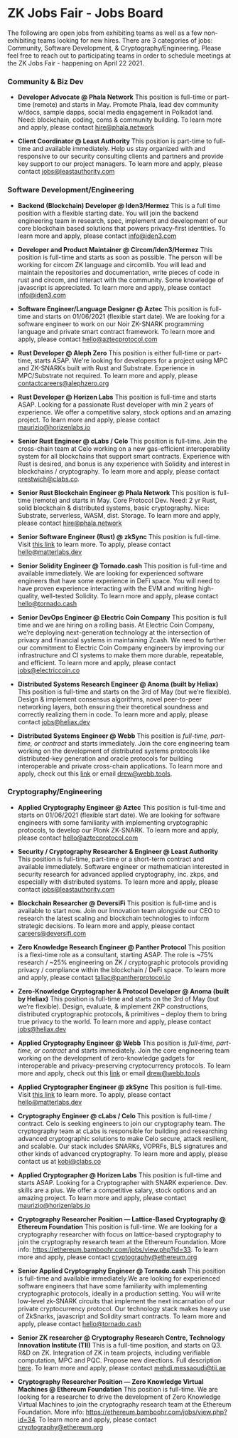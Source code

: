 # ZK Jobs Fair - Jobs Board
The following are open jobs from exhibiting teams as well as a few non-exhibiting teams looking for new hires. There are 3 categories of jobs: Community, Software Development, & Cryptography/Engineering. Please feel free to reach out to participating teams in order to schedule meetings at the ZK Jobs Fair - happening on April 22 2021. 

### Community & Biz Dev

* **Developer Advocate @ Phala Network**
This position is full-time or part-time (remote) and starts in May. Promote Phala, lead dev community w/docs, sample dapps, social media engagement in Polkadot land. Need: blockchain, coding, coms & community building. To learn more and apply, please contact hire@phala.network

* **Client Coordinator @ Least Authority**
This position is part-time to full-time and available immediately. Help us stay organized with and responsive to our security consulting clients and partners and provide key support to our project managers. To learn more and apply, please contact jobs@leastauthority.com


### Software Development/Engineering

* **Backend (Blockchain) Developer @ Iden3/Hermez**
This is a full time position with a flexible starting date. You will join the backend engineering team in research, spec, implement and development of our core blockchain based solutions that powers privacy-first identities. To learn more and apply, please contact info@iden3.com

* **Developer and Product Maintainer @ Circom/Iden3/Hermez**
This position is full-time and starts as soon as possible. The person will be working for circom ZK language and circomlib. You will lead and maintain the repositories and documentation, write pieces of code in rust and circom, and interact with the community. Some knowledge of javascript is appreciated. To learn more and apply, please contact info@iden3.com

* **Software Engineer/Language Designer @ Aztec**
This position is full-time and starts on 01/06/2021 (flexible start date). We are looking for a software engineer to work on our Noir ZK-SNARK programming language and private smart contract framework. To learn more and apply, please contact hello@aztecprotocol.com

* **Rust Developer @ Aleph Zero**
This position is either full-time or part-time, starts ASAP. We're looking for developers for a project using MPC and ZK-SNARKs built with Rust and Substrate. Experience in MPC/Substrate not required. To learn more and apply, please contactcareers@alephzero.org

* **Rust Developer @ Horizen Labs**
This position is full-time and starts ASAP. Looking for a passionate Rust developer with min 2 years of experience. We offer a competitive salary, stock options and an amazing project.  To learn more and apply, please contact maurizio@horizenlabs.io  

* **Senior Rust Engineer @ cLabs / Celo**
This position is full-time. Join the cross-chain team at Celo working on a new gas-efficient interoperability system for all blockchains that support smart contracts. Experience with Rust is desired, and bonus is any experience with Solidity and interest in blockchains / cryptography. To learn more and apply, please contact prestwich@clabs.co.

* **Senior Rust Blockchain Engineer @ Phala Network**
This position is full-time (remote) and starts in May. Core Protocol Dev. Need: 2 yr Rust, solid blockchain & distributed systems, basic cryptography. Nice: Substrate, serverless, WASM, dist. Storage. To learn more and apply, please contact hire@phala.network

* **Senior Software Engineer (Rust) @ zkSync**
This position is full-time. Visit [this link](https://www.notion.so/matterlabs/Senior-Software-Engineer-Rust-162f87f441214eb39619f83bdd9b3073) to learn more. To apply, please contact hello@matterlabs.dev

* **Senior Solidity Engineer @ Tornado.cash**
This position is full-time and available immediately. We are looking for experienced software engineers that have some experience in DeFi space. You will need to have proven experience interacting with the EVM and writing high-quality, well-tested Solidity. To learn more and apply, please contact hello@tornado.cash

* **Senior DevOps Engineer @ Electric Coin Company**
This position is full time and we are hiring on a rolling basis. At Electric Coin Company, we’re deploying next-generation technology at the intersection of privacy and financial systems in maintaining Zcash. We need to further our commitment to Electric Coin Company engineers by improving our infrastructure and CI systems to make them more durable, repeatable, and efficient. To learn more and apply, please contact jobs@electriccoin.co

* **Distributed Systems Research Engineer @ Anoma (built by Heliax)**
This position is full-time and starts on the 3rd of May (but we’re flexible). Design & implement consensus algorithms, novel peer-to-peer networking layers, both ensuring their theoretical soundness and correctly realizing them in code. To learn more and apply, please contact jobs@heliax.dev

* **Distributed Systems Engineer @ Webb**
This position is *full-time, part-time, or contract* and starts immediately. Join the core engineering team working on the development of distributed systems protocols like distributed-key generation and oracle protocols for building interoperable and private cross-chain applications. To learn more and apply, check out this [link](https://www.notion.so/hicommonwealth/Distributed-Systems-Engineer-Webb-4ac290069c8643e0ae176ac5fb2a99b3) or email drew@webb.tools.

### Cryptography/Engineering

* **Applied Cryptography Engineer @ Aztec**
This position is full-time and starts on 01/06/2021 (flexible start date). We are looking for software engineers with some familiarity with implementing cryptographic protocols, to develop our Plonk ZK-SNARK. To learn more and apply, please contact hello@aztecprotocol.com

* **Security / Cryptography Researcher & Engineer @ Least Authority**
This position is full-time, part-time or a short-term contract and available immediately. Software engineer or mathematician interested in security research for advanced applied cryptography, inc. zkps, and especially with distributed systems. To learn more and apply, please contact jobs@leastauthority.com

* **Blockchain Researcher @ DeversiFi**
This position is full-time and is available to start now. Join our Innovation team alongside our CEO to research the latest scaling and blockchain technologies to inform strategic decisions. To learn more and apply, please contact careers@deversifi.com

* **Zero Knowledge Research Engineer @ Panther Protocol**
This position is a flexi-time role as a consultant, starting ASAP. The role is ~75% research / ~25% engineering on ZK / cryptographic protocols providing privacy / compliance within the blockchain / DeFi space. To learn more and apply, please contact taliac@pantherprotocol.io

* **Zero-Knowledge Cryptographer & Protocol Developer @ Anoma (built by Heliax)**
This position is full-time and starts on the 3rd of May (but we’re flexible). Design, evaluate, & implement ZKP constructions, distributed cryptographic protocols, & primitives – deploy them to bring true privacy to the world. To learn more and apply, please contact jobs@heliax.dev

* **Applied Cryptography Engineer @ Webb**
This position is *full-time, part-time, or contract* and starts immediately. Join the core engineering team working on the development of zero-knowledge gadgets for interoperable and privacy-preserving cryptocurrency protocols. To learn more and apply, check out this [link](https://www.notion.so/hicommonwealth/Applied-Cryptography-Engineer-Webb-2309aa0bfafc41afa0ffabf7fa5b8ec7) or email drew@webb.tools

* **Applied Cryptographer Engineer @ zkSync**
This position is full-time. Visit [this link](https://www.notion.so/matterlabs/Applied-Cryptography-Engineer-fa892a33e227414eaa31523331d91b70) to learn more. To apply, please contact hello@matterlabs.dev

* **Cryptography Engineer @ cLabs / Celo**
This position is full-time / contract. Celo is seeking engineers to join our cryptography team. The cryptography team at cLabs is responsible for building and researching advanced cryptographic solutions to make Celo secure, attack resilient, and scalable. Our stack includes SNARKs, VOPRFs, BLS signatures and other kinds of advanced cryptography. To learn more and apply, please contact us at kobi@clabs.co

* **Applied Cryptographer @ Horizen Labs**
This position is full-time and starts ASAP. Looking for a Cryptographer with SNARK experience. Dev. skills are a plus. We offer a competitive salary, stock options and an amazing project.  To learn more and apply, please contact maurizio@horizenlabs.io

* **Cryptography Researcher Position — Lattice-Based Cryptography @ Ethereum Foundation**
This position is full-time. We are looking for a cryptography researcher with focus on lattice-based cryptography to join the cryptography research team at the Ethereum Foundation. More info: https://ethereum.bamboohr.com/jobs/view.php?id=33. To learn more and apply, please contact cryptography@ethereum.org

* **Senior Applied Cryptography Engineer @ Tornado.cash**
This position is full-time and available immediately.We are looking for experienced software engineers that have some familiarity with implementing cryptographic protocols, ideally in a production setting. You will write low-level zk-SNARK circuits that implement the next incarnation of our private cryptocurrency protocol. Our technology stack makes heavy use of ZkSnarks, javascript and Solidity smart contracts. To learn more and apply, please contact hello@tornado.cash

* **Senior ZK researcher @ Cryptography Research Centre, Technology Innovation Institute (TII)**
This is a full-time position, and starts on Q3. R&D on ZK. Integration of ZK in team projects, including verifiable computation, MPC and PQC. Propose new directions. Full description [here](https://careers.tii.ae/job/Abu-Dhabi-Senior-Zero-Knowledge-Researcher/571295922). To learn more and apply, please contact mehdi.messaoudi@tii.ae

* **Cryptography Researcher Position — Zero Knowledge Virtual Machines @ Ethereum Foundation**
This position is full-time. We are looking for a researcher to drive the development of Zero Knowledge Virtual Machines to join the cryptography research team at the Ethereum Foundation. More info: https://ethereum.bamboohr.com/jobs/view.php?id=34. To learn more and apply, please contact cryptography@ethereum.org


